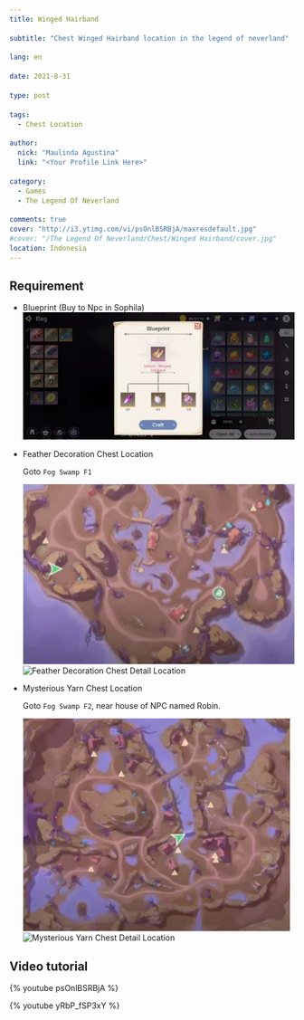 ```yaml
---
title: Winged Hairband

subtitle: "Chest Winged Hairband location in the legend of neverland"

lang: en

date: 2021-8-31

type: post

tags:
  - Chest Location

author:
  nick: "Maulinda Agustina"
  link: "<Your Profile Link Here>"

category:
  - Games
  - The Legend Of Neverland

comments: true
cover: "http://i3.ytimg.com/vi/psOnlBSRBjA/maxresdefault.jpg"
#cover: "/The Legend Of Neverland/Chest/Winged Hairband/cover.jpg"
location: Indonesia
---
```


## Requirement
- Blueprint (Buy to Npc in Sophila)
![Blueprint](./Winged%20Hairband/blueprint.webp)

- Feather Decoration Chest Location

  Goto `Fog Swamp F1`

  ![Feather Decoration Chest Location](./Winged%20Hairband/fs1-map.webp)
  ![Feather Decoration Chest Detail Location](https://user-images.githubusercontent.com/12471057/132348027-6c32d2a3-9b9e-41e1-98b5-ba62507272c1.png)


- Mysterious Yarn Chest Location

  Goto `Fog Swamp F2`, near house of NPC named Robin.

  ![Mysterious Yarn Chest Location](./Winged%20Hairband/fs2-map.webp)
  ![Mysterious Yarn Chest Detail Location](https://user-images.githubusercontent.com/12471057/132348675-22ebc85c-7ea4-411c-88a3-b9f7515dd710.png)

## Video tutorial
{% youtube psOnlBSRBjA %}

{% youtube yRbP_fSP3xY %}